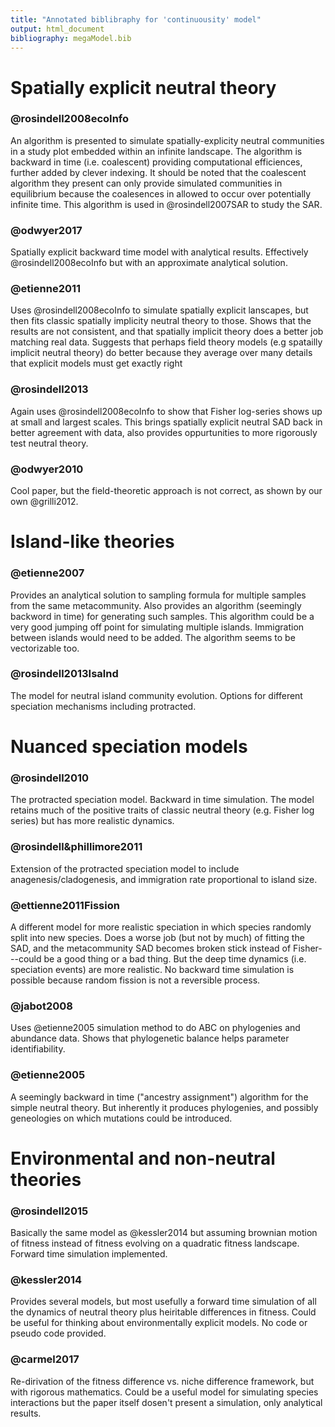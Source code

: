 ```yaml
---
title: "Annotated biblibraphy for 'continuousity' model"
output: html_document
bibliography: megaModel.bib
---
```


# Spatially explicit neutral theory

### @rosindell2008ecoInfo

An algorithm is presented to simulate spatially-explicity neutral communities in a study plot embedded within an infinite landscape.  The algorithm is backward in time (i.e. coalescent) providing computational efficiences, further added by clever indexing.  It should be noted that the coalescent algorithm they present can only provide simulated communities in equilibrium because the coalesences in allowed to occur over potentially infinite time.  This algorithm is used in @rosindell2007SAR to study the SAR.

### @odwyer2017

Spatially explicit backward time model with analytical results.  Effectively @rosindell2008ecoInfo but with an approximate analytical solution. 

### @etienne2011

Uses @rosindell2008ecoInfo to simulate spatially explicit lanscapes, but then fits classic spatially implicity neutral theory to those.  Shows that the results are not consistent, and that spatially implicit theory does a better job matching real data.  Suggests that perhaps field theory models (e.g spatailly implicit neutral theory) do better because they average over many details that explicit models must get exactly right

### @rosindell2013

Again uses @rosindell2008ecoInfo to show that Fisher log-series shows up at small and largest scales.  This brings spatially explicit neutral SAD back in better agreement with data, also provides oppurtunities to more rigorously test neutral theory.

### @odwyer2010

Cool paper, but the field-theoretic approach is not correct, as shown by our own @grilli2012.


# Island-like theories

### @etienne2007

Provides an analytical solution to sampling formula for multiple samples from the same metacommunity.  Also provides an algorithm (seemingly backword in time) for generating such samples.  This algorithm could be a very good jumping off point for simulating multiple islands.  Immigration between islands would need to be added.  The algorithm seems to be vectorizable too.

### @rosindell2013Isalnd

The model for neutral island community evolution.  Options for different speciation mechanisms including protracted.

# Nuanced speciation models

### @rosindell2010

The protracted speciation model.  Backward in time simulation.  The model retains much of the positive traits of classic neutral theory (e.g. Fisher log series) but has more realistic dynamics.

### @rosindell&phillimore2011

Extension of the protracted speciation model to include anagenesis/cladogenesis, and immigration rate proportional to island size.

### @ettienne2011Fission

A different model for more realistic speciation in which species randomly split into new species.  Does a worse job (but not by much) of fitting the SAD, and the metacommunity SAD becomes broken stick instead of Fisher---could be a good thing or a bad thing.  But the deep time dynamics (i.e. speciation events) are more realistic.  No backward time simulation is possible because random fission is not a reversible process.

### @jabot2008

Uses @etienne2005 simulation method to do ABC on phylogenies and abundance data.  Shows that phylogenetic balance helps parameter identifiability.

### @etienne2005

A seemingly backward in time ("ancestry assignment") algorithm for the simple neutral theory.  But inherently it produces phylogenies, and possibly geneologies on which mutations could be introduced.

# Environmental and non-neutral theories

### @rosindell2015

Basically the same model as @kessler2014 but assuming brownian motion of fitness instead of fitness evolving on a quadratic fitness landscape.  Forward time simulation implemented.

### @kessler2014

Provides several models, but most usefully a forward time simulation of all the dynamics of neutral theory plus heiritable differences in fitness.  Could be useful for thinking about environmentally explicit models.  No code or pseudo code provided.

### @carmel2017

Re-dirivation of the fitness difference vs. niche difference framework, but with rigorous mathematics.  Could be a useful model for simulating species interactions but the paper itself dosen't present a simulation, only analytical results.
